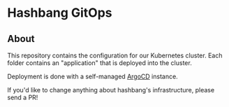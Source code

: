 # Hashbang GitOps

## About

This repository contains the configuration for our Kubernetes cluster.
Each folder contains an "application" that is deployed into the cluster.

Deployment is done with a self-managed [ArgoCD](https://argoproj.github.io/argo-cd/) instance.

If you'd like to change anything about hashbang's infrastructure, please send a PR!
